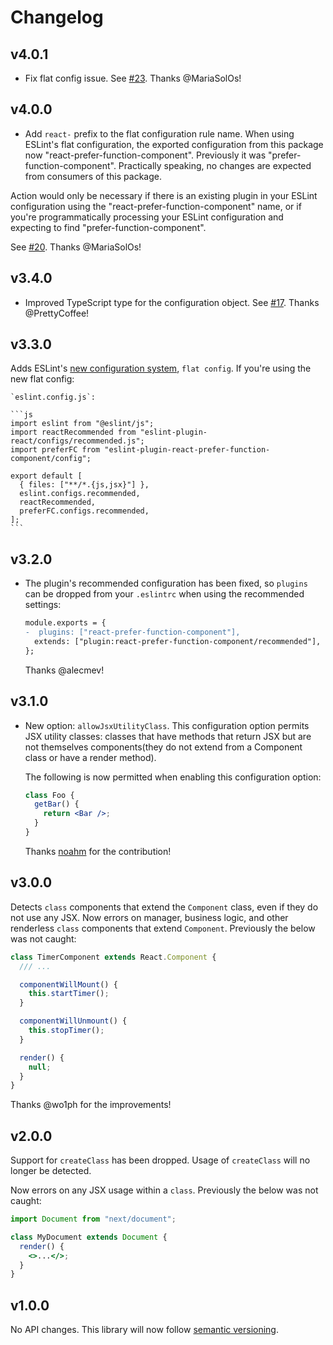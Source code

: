 # Changelog

## v4.0.1

- Fix flat config issue. See [#23](https://github.com/tatethurston/eslint-plugin-react-prefer-function-component/pull/23). Thanks @MariaSolOs!

## v4.0.0

- Add `react-` prefix to the flat configuration rule name. When using ESLint's flat configuration, the exported configuration from this package now "react-prefer-function-component". Previously it was "prefer-function-component". Practically speaking, no changes are expected from consumers of this package.

Action would only be necessary if there is an existing plugin in your ESLint configuration using the "react-prefer-function-component" name, or if you're programmatically processing your ESLint configuration and expecting to find "prefer-function-component".

See [#20](https://github.com/tatethurston/eslint-plugin-react-prefer-function-component/pull/20). Thanks @MariaSolOs!

## v3.4.0

- Improved TypeScript type for the configuration object. See [#17](https://github.com/tatethurston/eslint-plugin-react-prefer-function-component/pull/17). Thanks @PrettyCoffee!

## v3.3.0

Adds ESLint's [new configuration system](https://eslint.org/blog/2022/08/new-config-system-part-1/), `flat config`. If you're using the new flat config:

    `eslint.config.js`:

    ```js
    import eslint from "@eslint/js";
    import reactRecommended from "eslint-plugin-react/configs/recommended.js";
    import preferFC from "eslint-plugin-react-prefer-function-component/config";

    export default [
      { files: ["**/*.{js,jsx}"] },
      eslint.configs.recommended,
      reactRecommended,
      preferFC.configs.recommended,
    ];
    ```

## v3.2.0

- The plugin's recommended configuration has been fixed, so `plugins` can be dropped from your `.eslintrc` when using the recommended settings:

  ```diff
  module.exports = {
  -  plugins: ["react-prefer-function-component"],
    extends: ["plugin:react-prefer-function-component/recommended"],
  };
  ```

  Thanks @alecmev!

## v3.1.0

- New option: `allowJsxUtilityClass`. This configuration option permits JSX utility classes: classes that have methods that return JSX but are not themselves components(they do not extend from a Component class or have a render method).

  The following is now permitted when enabling this configuration option:

  ```jsx
  class Foo {
    getBar() {
      return <Bar />;
    }
  }
  ```

  Thanks [noahm](https://github.com/noahm) for the contribution!

## v3.0.0

Detects `class` components that extend the `Component` class, even if they do not use any JSX. Now errors on manager, business logic, and other renderless `class` components that extend `Component`. Previously the below was not caught:

```jsx
class TimerComponent extends React.Component {
  /// ...

  componentWillMount() {
    this.startTimer();
  }

  componentWillUnmount() {
    this.stopTimer();
  }

  render() {
    null;
  }
}
```

Thanks @wo1ph for the improvements!

## v2.0.0

Support for `createClass` has been dropped. Usage of `createClass` will no longer be detected.

Now errors on any JSX usage within a `class`. Previously the below was not caught:

```jsx
import Document from "next/document";

class MyDocument extends Document {
  render() {
    <>...</>;
  }
}
```

## v1.0.0

No API changes. This library will now follow [semantic versioning](https://docs.npmjs.com/about-semantic-versioning).
